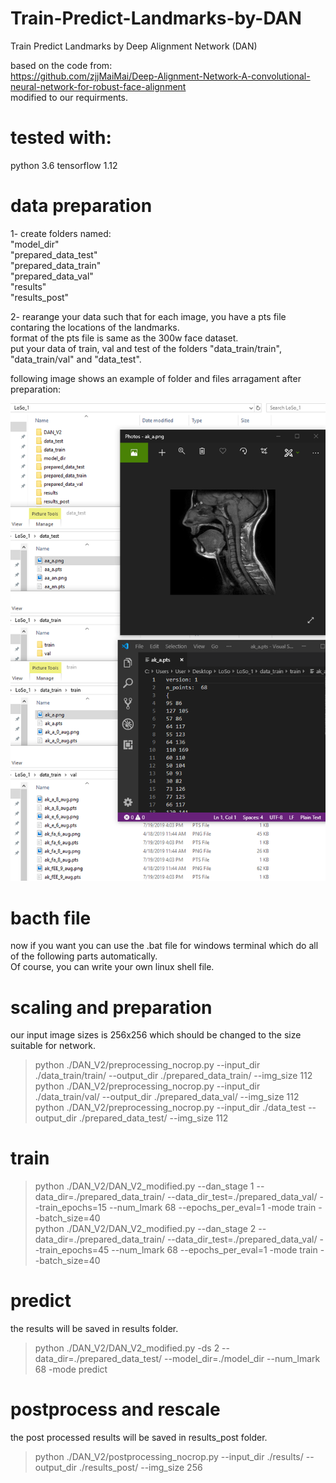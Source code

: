 # Train-Predict-Landmarks-by-DAN
Train Predict Landmarks by Deep Alignment Network (DAN)

based on the code from:<br>
https://github.com/zjjMaiMai/Deep-Alignment-Network-A-convolutional-neural-network-for-robust-face-alignment  <br>
modified to our requirments.

# tested with: <br>
python 3.6 
tensorflow 1.12


# data preparation
1- create folders named: <br>
"model_dir"<br>
"prepared_data_test"<br>
"prepared_data_train"<br>
"prepared_data_val"<br>
"results"<br>
"results_post"<br>

2- rearange your data such that for each image, you have a pts file contaring the locations of the landmarks. <br>
format of the pts file is same as the 300w face dataset.<br>
put your data of train, val and test of the folders "data_train/train", "data_train/val" and "data_test".<br>

following image shows an example of folder and files arragament after preparation:<br>

![Alt text](screen-16.15.58[19.07.2019].png?raw=true "Title")

# bacth file
now if you want you can use the .bat file for windows terminal which do all of the following parts automatically. <br>
Of course, you can write your own linux shell file. <br>

# scaling and preparation
our input image sizes is 256x256 which should be changed to the size suitable for network.  <br>
> python ./DAN_V2/preprocessing_nocrop.py --input_dir  ./data_train/train/ --output_dir ./prepared_data_train/  --img_size 112 <br>
> python ./DAN_V2/preprocessing_nocrop.py --input_dir  ./data_train/val/ --output_dir ./prepared_data_val/  --img_size 112 <br>
> python ./DAN_V2/preprocessing_nocrop.py --input_dir  ./data_test --output_dir ./prepared_data_test/  --img_size 112 <br>

# train
> python ./DAN_V2/DAN_V2_modified.py --dan_stage 1 --data_dir=./prepared_data_train/ --data_dir_test=./prepared_data_val/   --train_epochs=15  --num_lmark 68  --epochs_per_eval=1 -mode train --batch_size=40 <br>
> python ./DAN_V2/DAN_V2_modified.py --dan_stage 2 --data_dir=./prepared_data_train/ --data_dir_test=./prepared_data_val/  --train_epochs=45 --num_lmark 68 --epochs_per_eval=1 -mode train --batch_size=40 

# predict
the results will be saved in results folder.
> python ./DAN_V2/DAN_V2_modified.py -ds 2 --data_dir=./prepared_data_test/  --model_dir=./model_dir  --num_lmark 68 -mode predict <br>

# postprocess and rescale
the post processed results will be saved in results_post folder.
> python ./DAN_V2/postprocessing_nocrop.py --input_dir  ./results/ --output_dir ./results_post/  --img_size 256 <br>


